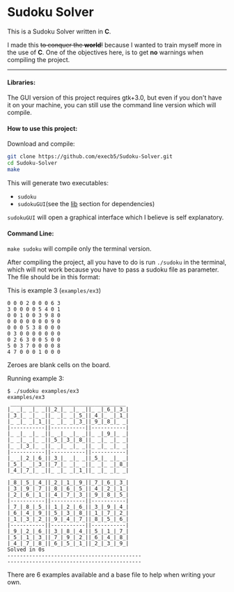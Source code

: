 # Sudoku Solver

This is a Sudoku Solver written in **C**.

I made this ~~to conquer the **world**!~~ because I wanted to train myself more
in the use of **C**. One of the objectives here, is to get **no** warnings when
compiling the project.

---

#### Libraries:

The GUI version of this project requires gtk+3.0, but even if you don't have it
on your machine, you can still use the command line version which will compile.

#### How to use this project:

Download and compile:

```zsh
git clone https://github.com/execb5/Sudoku-Solver.git
cd Sudoku-Solver
make
```

This will generate two executables:

* `sudoku`
* `sudokuGUI`(see the [lib](https://github.com/execb5/Sudoku-Solver#libraries)
  section for dependencies)

`sudokuGUI` will open a graphical interface which I believe is self
explanatory.

#### Command Line:

`make sudoku` will compile only the terminal version.

After compiling the project, all you have to do is run `./sudoku` in the
terminal, which will not work because you have to pass a sudoku file as
parameter. The file should be in this format:

This is example 3 (`examples/ex3`)

```
0 0 0 2 0 0 0 6 3
3 0 0 0 0 5 4 0 1
0 0 1 0 0 3 9 8 0
0 0 0 0 0 0 0 9 0
0 0 0 5 3 8 0 0 0
0 3 0 0 0 0 0 0 0
0 2 6 3 0 0 5 0 0
5 0 3 7 0 0 0 0 8
4 7 0 0 0 1 0 0 0
```

Zeroes are blank cells on the board.

Running example 3:

```
$ ./sudoku examples/ex3
examples/ex3
 _____________________________________
|_ _|_ _|_ _||_2_|_ _|_ _||_ _|_6_|_3_|
|_3_|_ _|_ _||_ _|_ _|_5_||_4_|_ _|_1_|
|_ _|_ _|_1_||_ _|_ _|_3_||_9_|_8_|_ _|
|-----------||-----------||-----------|
|_ _|_ _|_ _||_ _|_ _|_ _||_ _|_9_|_ _|
|_ _|_ _|_ _||_5_|_3_|_8_||_ _|_ _|_ _|
|_ _|_3_|_ _||_ _|_ _|_ _||_ _|_ _|_ _|
|-----------||-----------||-----------|
|_ _|_2_|_6_||_3_|_ _|_ _||_5_|_ _|_ _|
|_5_|_ _|_3_||_7_|_ _|_ _||_ _|_ _|_8_|
|_4_|_7_|_ _||_ _|_ _|_1_||_ _|_ _|_ _|
 _____________________________________
|_8_|_5_|_4_||_2_|_1_|_9_||_7_|_6_|_3_|
|_3_|_9_|_7_||_8_|_6_|_5_||_4_|_2_|_1_|
|_2_|_6_|_1_||_4_|_7_|_3_||_9_|_8_|_5_|
|-----------||-----------||-----------|
|_7_|_8_|_5_||_1_|_2_|_6_||_3_|_9_|_4_|
|_6_|_4_|_9_||_5_|_3_|_8_||_1_|_7_|_2_|
|_1_|_3_|_2_||_9_|_4_|_7_||_8_|_5_|_6_|
|-----------||-----------||-----------|
|_9_|_2_|_6_||_3_|_8_|_4_||_5_|_1_|_7_|
|_5_|_1_|_3_||_7_|_9_|_2_||_6_|_4_|_8_|
|_4_|_7_|_8_||_6_|_5_|_1_||_2_|_3_|_9_|
Solved in 0s
-------------------------------------------
-------------------------------------------
```


There are 6 examples available and a base file to help when writing your own.
